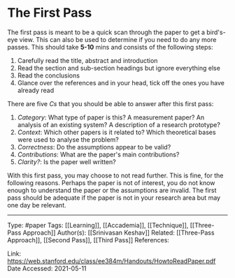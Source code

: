# The First Pass
The first pass is meant to be a quick scan through the paper to get a bird's-eye view. This can also be used to determine if you need to do any more passes. This should take **5-10** mins and consists of the following steps:
1. Carefully read the title, abstract and introduction
2. Read the section and sub-section headings but ignore everything else
3. Read the conclusions
4. Glance over the references and in your head, tick off the ones you have already read

There are five *Cs* that you should be able to answer after this first pass:
1. *Category*: What type of paper is this? A measurement paper? An analysis of an existing system? A description of a research prototype?
2. *Context*: Which other papers is it related to? Which theoretical bases were used to analyse the problem?
3. *Correctness*: Do the assumptions appear to be valid?
4. *Contributions*: What are the paper's main contributions?
5. *Clarity?*: Is the paper well written?

With this first pass, you may choose to not read further. This is fine, for the following reasons. Perhaps the paper is not of interest, you do not know enough to understand the paper or the assumptions are invalid. The first pass should be adequate if the paper is not in your research area but may one day be relevant.

---
Type:
#paper
Tags:
[[Learning]], [[Accademia]], [[Technique]], [[Three-Pass Approach]]
Author(s):
[[Srinivasan Keshav]]
Related:
[[Three-Pass Approach]], [[Second Pass]], [[Third Pass]]
References:

Link:
https://web.stanford.edu/class/ee384m/Handouts/HowtoReadPaper.pdf
Date Accessed:
2021-05-11
